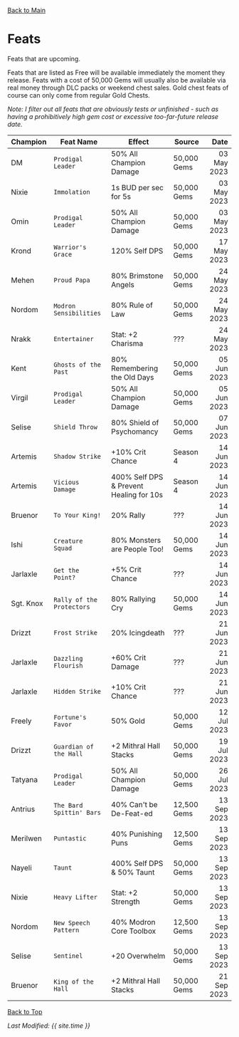 [Back to Main](index.md)

# Feats

Feats that are upcoming.

Feats that are listed as Free will be available immediately the moment they release. Feats with a cost of 50,000 Gems will usually also be available via real money through DLC packs or weekend chest sales. Gold chest feats of course can only come from regular Gold Chests.

*Note: I filter out all feats that are obviously tests or unfinished - such as having a prohibitively high gem cost or excessive too-far-future release date.*

| Champion | Feat Name | Effect | Source | Date |
|---|---|---|---|--:|
| DM | `Prodigal Leader` | 50% All Champion Damage | 50,000 Gems | 03 May 2023 |
| Nixie | `Immolation` | 1s BUD per sec for 5s | 50,000 Gems | 03 May 2023 |
| Omin | `Prodigal Leader` | 50% All Champion Damage | 50,000 Gems | 03 May 2023 |
| Krond | `Warrior's Grace` | 120% Self DPS | 50,000 Gems | 17 May 2023 |
| Mehen | `Proud Papa` | 80% Brimstone Angels | 50,000 Gems | 24 May 2023 |
| Nordom | `Modron Sensibilities` | 80% Rule of Law | 50,000 Gems | 24 May 2023 |
| Nrakk | `Entertainer` | Stat: +2 Charisma | ??? | 24 May 2023 |
| Kent | `Ghosts of the Past` | 80% Remembering the Old Days | 50,000 Gems | 05 Jun 2023 |
| Virgil | `Prodigal Leader` | 50% All Champion Damage | 50,000 Gems | 05 Jun 2023 |
| Selise | `Shield Throw` | 80% Shield of Psychomancy | 50,000 Gems | 07 Jun 2023 |
| Artemis | `Shadow Strike` | +10% Crit Chance | Season 4 | 14 Jun 2023 |
| Artemis | `Vicious Damage` | 400% Self DPS & Prevent Healing for 10s | Season 4 | 14 Jun 2023 |
| Bruenor | `To Your King!` | 20% Rally | ??? | 14 Jun 2023 |
| Ishi | `Creature Squad` | 80% Monsters are People Too! | 50,000 Gems | 14 Jun 2023 |
| Jarlaxle | `Get the Point?` | +5% Crit Chance | ??? | 14 Jun 2023 |
| Sgt. Knox | `Rally of the Protectors` | 80% Rallying Cry | 50,000 Gems | 14 Jun 2023 |
| Drizzt | `Frost Strike` | 20% Icingdeath | ??? | 21 Jun 2023 |
| Jarlaxle | `Dazzling Flourish` | +60% Crit Damage | ??? | 21 Jun 2023 |
| Jarlaxle | `Hidden Strike` | +10% Crit Chance | ??? | 21 Jun 2023 |
| Freely | `Fortune's Favor` | 50% Gold | 50,000 Gems | 12 Jul 2023 |
| Drizzt | `Guardian of the Hall` | +2 Mithral Hall Stacks | 50,000 Gems | 19 Jul 2023 |
| Tatyana | `Prodigal Leader` | 50% All Champion Damage | 50,000 Gems | 26 Jul 2023 |
| Antrius | `The Bard Spittin' Bars` | 40% Can't be De-Feat-ed | 12,500 Gems | 13 Sep 2023 |
| Merilwen | `Puntastic` | 40% Punishing Puns | 12,500 Gems | 13 Sep 2023 |
| Nayeli | `Taunt` | 400% Self DPS & 50% Taunt | 50,000 Gems | 13 Sep 2023 |
| Nixie | `Heavy Lifter` | Stat: +2 Strength | 50,000 Gems | 13 Sep 2023 |
| Nordom | `New Speech Pattern` | 40% Modron Core Toolbox | 12,500 Gems | 13 Sep 2023 |
| Selise | `Sentinel` | +20 Overwhelm | 50,000 Gems | 13 Sep 2023 |
| Bruenor | `King of the Hall` | +2 Mithral Hall Stacks | 50,000 Gems | 21 Sep 2023 |

[Back to Top](#top)

*Last Modified: {{ site.time }}*